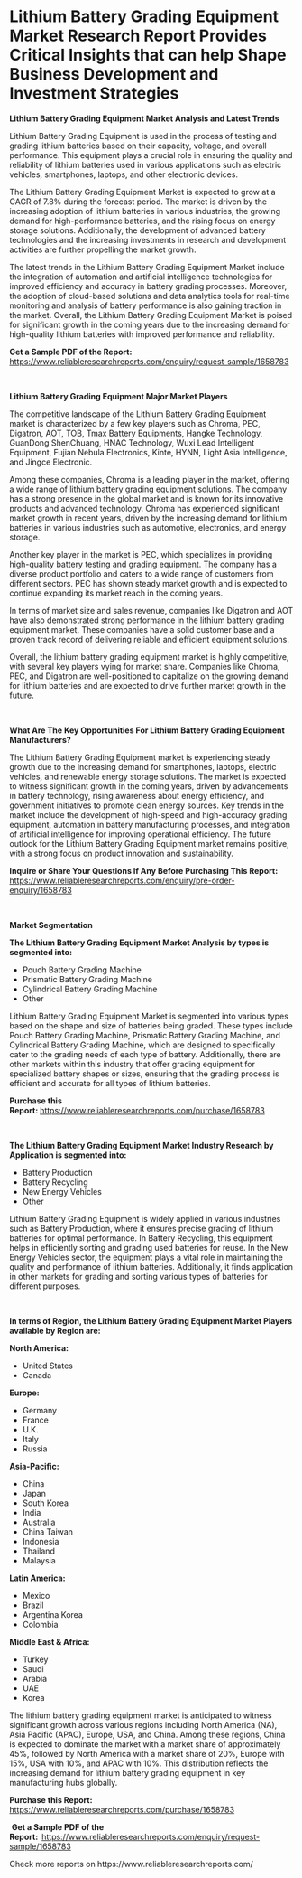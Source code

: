<p><h1>Lithium Battery Grading Equipment Market Research Report Provides Critical Insights that can help Shape Business Development and Investment Strategies</h1></p><p><strong>Lithium Battery Grading Equipment Market Analysis and Latest Trends</strong></p>
<p><p>Lithium Battery Grading Equipment is used in the process of testing and grading lithium batteries based on their capacity, voltage, and overall performance. This equipment plays a crucial role in ensuring the quality and reliability of lithium batteries used in various applications such as electric vehicles, smartphones, laptops, and other electronic devices.</p><p>The Lithium Battery Grading Equipment Market is expected to grow at a CAGR of 7.8% during the forecast period. The market is driven by the increasing adoption of lithium batteries in various industries, the growing demand for high-performance batteries, and the rising focus on energy storage solutions. Additionally, the development of advanced battery technologies and the increasing investments in research and development activities are further propelling the market growth.</p><p>The latest trends in the Lithium Battery Grading Equipment Market include the integration of automation and artificial intelligence technologies for improved efficiency and accuracy in battery grading processes. Moreover, the adoption of cloud-based solutions and data analytics tools for real-time monitoring and analysis of battery performance is also gaining traction in the market. Overall, the Lithium Battery Grading Equipment Market is poised for significant growth in the coming years due to the increasing demand for high-quality lithium batteries with improved performance and reliability.</p></p>
<p><strong>Get a Sample PDF of the Report:&nbsp;</strong> <a href="https://www.reliableresearchreports.com/enquiry/request-sample/1658783">https://www.reliableresearchreports.com/enquiry/request-sample/1658783</a></p>
<p>&nbsp;</p>
<p><strong>Lithium Battery Grading Equipment Major Market Players</strong></p>
<p><p>The competitive landscape of the Lithium Battery Grading Equipment market is characterized by a few key players such as Chroma, PEC, Digatron, AOT, TOB, Tmax Battery Equipments, Hangke Technology, GuanDong ShenChuang, HNAC Technology, Wuxi Lead Intelligent Equipment, Fujian Nebula Electronics, Kinte, HYNN, Light Asia Intelligence, and Jingce Electronic. </p><p>Among these companies, Chroma is a leading player in the market, offering a wide range of lithium battery grading equipment solutions. The company has a strong presence in the global market and is known for its innovative products and advanced technology. Chroma has experienced significant market growth in recent years, driven by the increasing demand for lithium batteries in various industries such as automotive, electronics, and energy storage.</p><p>Another key player in the market is PEC, which specializes in providing high-quality battery testing and grading equipment. The company has a diverse product portfolio and caters to a wide range of customers from different sectors. PEC has shown steady market growth and is expected to continue expanding its market reach in the coming years.</p><p>In terms of market size and sales revenue, companies like Digatron and AOT have also demonstrated strong performance in the lithium battery grading equipment market. These companies have a solid customer base and a proven track record of delivering reliable and efficient equipment solutions.</p><p>Overall, the lithium battery grading equipment market is highly competitive, with several key players vying for market share. Companies like Chroma, PEC, and Digatron are well-positioned to capitalize on the growing demand for lithium batteries and are expected to drive further market growth in the future.</p></p>
<p>&nbsp;</p>
<p><strong>What Are The Key Opportunities For Lithium Battery Grading Equipment Manufacturers?</strong></p>
<p><p>The Lithium Battery Grading Equipment market is experiencing steady growth due to the increasing demand for smartphones, laptops, electric vehicles, and renewable energy storage solutions. The market is expected to witness significant growth in the coming years, driven by advancements in battery technology, rising awareness about energy efficiency, and government initiatives to promote clean energy sources. Key trends in the market include the development of high-speed and high-accuracy grading equipment, automation in battery manufacturing processes, and integration of artificial intelligence for improving operational efficiency. The future outlook for the Lithium Battery Grading Equipment market remains positive, with a strong focus on product innovation and sustainability.</p></p>
<p><strong>Inquire or Share Your Questions If Any Before Purchasing This Report:</strong> <a href="https://www.reliableresearchreports.com/enquiry/pre-order-enquiry/1658783">https://www.reliableresearchreports.com/enquiry/pre-order-enquiry/1658783</a></p>
<p>&nbsp;</p>
<p><strong>Market Segmentation</strong></p>
<p><strong>The Lithium Battery Grading Equipment Market Analysis by types is segmented into:</strong></p>
<p><ul><li>Pouch Battery Grading Machine</li><li>Prismatic Battery Grading Machine</li><li>Cylindrical Battery Grading Machine</li><li>Other</li></ul></p>
<p><p>Lithium Battery Grading Equipment Market is segmented into various types based on the shape and size of batteries being graded. These types include Pouch Battery Grading Machine, Prismatic Battery Grading Machine, and Cylindrical Battery Grading Machine, which are designed to specifically cater to the grading needs of each type of battery. Additionally, there are other markets within this industry that offer grading equipment for specialized battery shapes or sizes, ensuring that the grading process is efficient and accurate for all types of lithium batteries.</p></p>
<p><strong>Purchase this Report:&nbsp;</strong><a href="https://www.reliableresearchreports.com/purchase/1658783">https://www.reliableresearchreports.com/purchase/1658783</a></p>
<p>&nbsp;</p>
<p><strong>The Lithium Battery Grading Equipment Market Industry Research by Application is segmented into:</strong></p>
<p><ul><li>Battery Production</li><li>Battery Recycling</li><li>New Energy Vehicles</li><li>Other</li></ul></p>
<p><p>Lithium Battery Grading Equipment is widely applied in various industries such as Battery Production, where it ensures precise grading of lithium batteries for optimal performance. In Battery Recycling, this equipment helps in efficiently sorting and grading used batteries for reuse. In the New Energy Vehicles sector, the equipment plays a vital role in maintaining the quality and performance of lithium batteries. Additionally, it finds application in other markets for grading and sorting various types of batteries for different purposes.</p></p>
<p>&nbsp;</p>
<p><strong>In terms of Region, the Lithium Battery Grading Equipment Market Players available by Region are:</strong></p>
<p>
    <p> <strong> North America: </strong>
        <ul>
            <li>United States</li>
            <li>Canada</li>
        </ul>
        </p> 
    <p> <strong> Europe: </strong>
        <ul>
            <li>Germany</li>
            <li>France</li>
            <li>U.K.</li>
            <li>Italy</li>
            <li>Russia</li>
        </ul>
        </p> 
    <p> <strong> Asia-Pacific: </strong>
        <ul>
            <li>China</li>
            <li>Japan</li>
            <li>South Korea</li>
            <li>India</li>
            <li>Australia</li>
            <li>China Taiwan</li>
            <li>Indonesia</li>
            <li>Thailand</li>
            <li>Malaysia</li>
        </ul>
        </p> 
    <p> <strong> Latin America: </strong>
        <ul>
            <li>Mexico</li>
            <li>Brazil</li>
            <li>Argentina Korea</li>
            <li>Colombia</li>
        </ul>
        </p> 
    <p> <strong> Middle East & Africa: </strong>
        <ul>
            <li>Turkey</li>
            <li>Saudi</li>
            <li>Arabia</li>
            <li>UAE</li>
            <li>Korea</li>
        </ul>
    </p>
    </p>
<p><p>The lithium battery grading equipment market is anticipated to witness significant growth across various regions including North America (NA), Asia Pacific (APAC), Europe, USA, and China. Among these regions, China is expected to dominate the market with a market share of approximately 45%, followed by North America with a market share of 20%, Europe with 15%, USA with 10%, and APAC with 10%. This distribution reflects the increasing demand for lithium battery grading equipment in key manufacturing hubs globally.</p></p>
<p><strong>Purchase this Report: </strong><a href="https://www.reliableresearchreports.com/purchase/1658783">https://www.reliableresearchreports.com/purchase/1658783</a></p>
<p>&nbsp;<strong>Get a Sample PDF of the Report:&nbsp;&nbsp;</strong><a href="https://www.reliableresearchreports.com/enquiry/request-sample/1658783">https://www.reliableresearchreports.com/enquiry/request-sample/1658783</a></p>
<p><strong></strong></p>
<p>Check more reports on https://www.reliableresearchreports.com/</p>